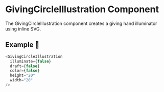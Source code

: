 # GivingCircleIllustration Component

The GivingCircleIllustration component creates a giving hand illuminator using inline SVG.

## Example 🚀

```javascript
<GivingCircleIllustration
  illuminate={false}
  draft={false}
  color={false}
  height="20"
  width="20"
/>
```
